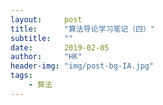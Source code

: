 ```yaml
---
layout:     post
title:      "算法导论学习笔记（四）"
subtitle:   ""
date:       2019-02-05
author:     "HK"
header-img: "img/post-bg-IA.jpg"
tags:
    - 算法
---
```


>